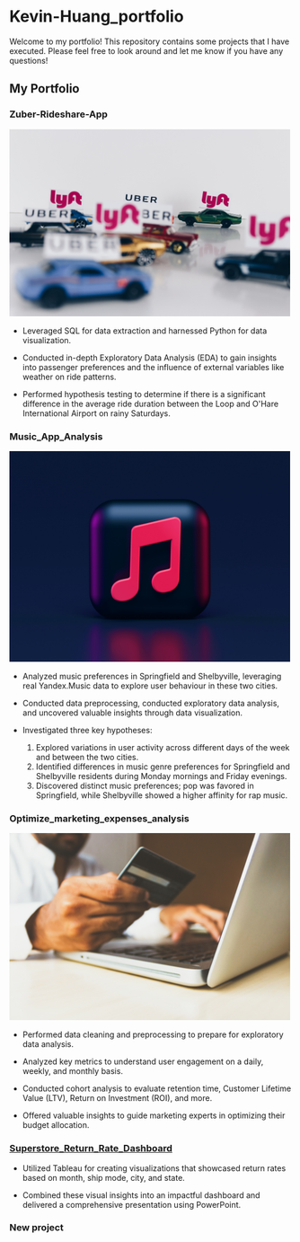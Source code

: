 # Kevin-Huang_portfolio
Welcome to my portfolio! This repository contains some projects that I have executed. Please feel free to look around and let me know if you have any questions!

## My Portfolio
### Zuber-Rideshare-App


<a href="https://github.com/kaizermm/Zuber-Rideshare-Analysis.git">
    <img src="https://github.com/kaizermm/Kevin-Huang_portfolio/blob/main/images/Rideshare.jpg?raw=true" width="500">
</a>


* Leveraged SQL for data extraction and harnessed Python for data visualization.

* Conducted in-depth Exploratory Data Analysis (EDA) to gain insights into passenger preferences and the influence of external variables like weather on ride patterns.

* Performed hypothesis testing to determine if there is a significant difference in the average ride duration between the Loop and O'Hare International Airport on rainy Saturdays.

### Music_App_Analysis






<a href="https://github.com/kaizermm/Music_App_Analysis.git">
    <img src="https://github.com/kaizermm/Kevin-Huang_portfolio/blob/main/images/Music%20App.jpg" width="500">
</a>












* Analyzed music preferences in Springfield and Shelbyville, leveraging real Yandex.Music data to explore user behaviour in these two cities.

* Conducted data preprocessing, conducted exploratory data analysis, and uncovered valuable insights through data visualization.

* Investigated three key hypotheses:
  1. Explored variations in user activity across different days of the week and between the two cities.
  2. Identified differences in music genre preferences for Springfield and Shelbyville residents during Monday mornings and Friday evenings.
  3. Discovered distinct music preferences; pop was favored in Springfield, while Shelbyville showed a higher affinity for rap music.

### Optimize_marketing_expenses_analysis


<a href="https://github.com/kaizermm/Optimize_marketing_expenses_analysis.git">
    <img src="https://github.com/kaizermm/Kevin-Huang_portfolio/blob/main/images/Website.jpg" width="500">
</a>


* Performed data cleaning and preprocessing to prepare for exploratory data analysis.

* Analyzed key metrics to understand user engagement on a daily, weekly, and monthly basis.

* Conducted cohort analysis to evaluate retention time, Customer Lifetime Value (LTV), Return on Investment (ROI), and more.

* Offered valuable insights to guide marketing experts in optimizing their budget allocation.

###  [Superstore_Return_Rate_Dashboard](https://github.com/kaizermm/Superstore_Return_Rate_Dashboard.git)

* Utilized Tableau for creating visualizations that showcased return rates based on month, ship mode, city, and state.

* Combined these visual insights into an impactful dashboard and delivered a comprehensive presentation using PowerPoint.

### New project


